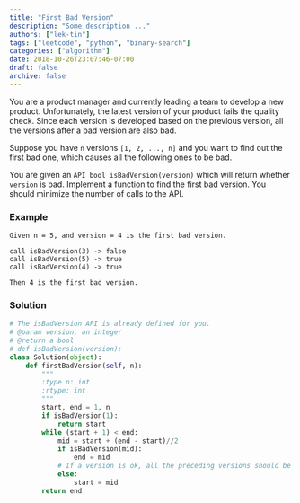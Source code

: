 ```yaml
---
title: "First Bad Version"
description: "Some description ..."
authors: ["lek-tin"]
tags: ["leetcode", "python", "binary-search"]
categories: ["algorithm"]
date: 2018-10-26T23:07:46-07:00
draft: false
archive: false
---
```

You are a product manager and currently leading a team to develop a new product. Unfortunately, the latest version of your product fails the quality check. Since each version is developed based on the previous version, all the versions after a bad version are also bad.

Suppose you have `n` versions `[1, 2, ..., n]` and you want to find out the first bad one, which causes all the following ones to be bad.

You are given an `API bool isBadVersion(version)` which will return whether `version` is bad. Implement a function to find the first bad version. You should minimize the number of calls to the API.

### Example
```
Given n = 5, and version = 4 is the first bad version.

call isBadVersion(3) -> false
call isBadVersion(5) -> true
call isBadVersion(4) -> true

Then 4 is the first bad version.
```
### Solution
```python
# The isBadVersion API is already defined for you.
# @param version, an integer
# @return a bool
# def isBadVersion(version):
class Solution(object):
    def firstBadVersion(self, n):
        """
        :type n: int
        :rtype: int
        """
        start, end = 1, n
        if isBadVersion(1):
            return start
        while (start + 1) < end:
            mid = start + (end - start)//2
            if isBadVersion(mid):
                end = mid
            # If a version is ok, all the preceding versions should be ok too 😉
            else:
                start = mid
        return end
```